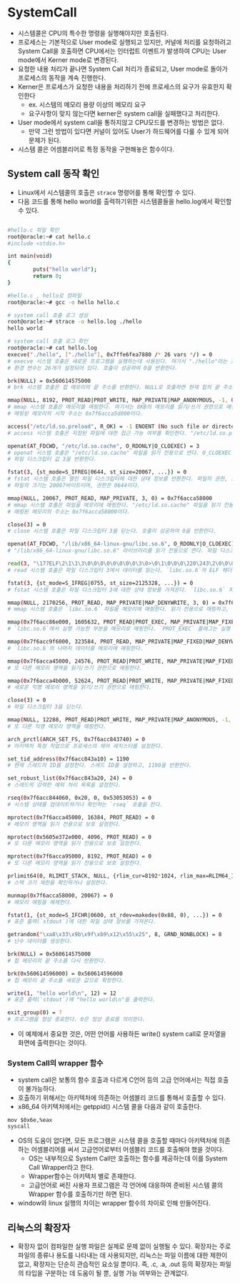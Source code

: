 # SystemCall

- 시스템콜은 CPU의 특수한 명령을 실행해야지만 호출된다.
- 프로세스는 기본적으로 User mode로 실행되고 있지만, 커널에 처리를 요청하려고 System Call을 호출하면 CPU에서는 인터럽트 이벤트가 발생하여 CPU는 User mode에서 Kerner mode로 변경된다.
- 요청한 내용 처리가 끝나면 System Call 처리가 종료되고, User mode로 돌아가 프로세스의 동작을 계속 진행한다.
- Kerner은 프로세스가 요청한 내용을 처리하기 전에 프로세스의 요구가 유효한지 확인한다
    - ex. 시스템의 메모리 용량 이상의 메모리 요구
    - 요구사항이 맞지 않는다면 kerner은 system call을 실패했다고 처리한다.
- User mode에서 system call을 통하지않고 CPU모드를 변경하는 방법은 없다.
    - 만약 그런 방법이 있다면 커널이 있어도 User가 하드웨어를 다룰 수 있게 되어 문제가 된다.
- 시스템 콜은 어셈블리어로 특정 동작을 구현해놓은 함수이다.

## System call 동작 확인
- Linux에서 시스템콜의 호출은 `strace` 명령어를 통해 확인할 수 있다.
- 다음 코드를 통해 hello world를 출력하기위한 시스템콜들을 hello.log에서 확인할 수 있다.

```bash

#hello.c 파일 확인
root@oracle:~# cat hello.c
#include <stdio.h>

int main(void)
{
        puts("hello world");
        return 0;
}

#hello.c , hello로 컴파일
root@oracle:~# gcc -o hello hello.c

# system call 호출 로그 생성
root@oracle:~# strace -o hello.log ./hello
hello world

# system call 호출 로그 확인
root@oracle:~# cat hello.log
execve("./hello", ["./hello"], 0x7ffe6fea7880 /* 26 vars */) = 0
# execve 시스템 호출은 새로운 프로그램을 실행하는데 사용된다. 여기서 "./hello"라는 프로그램을 실행하며, 실행 인수로는 "./hello"만 전달된다.
# 환경 변수는 26개가 설정되어 있다. 호출이 성공하여 0을 반환한다.

brk(NULL) = 0x560614575000
# brk 시스템 호출은 힙 메모리의 끝 주소를 반환한다. NULL로 호출하면 현재 힙의 끝 주소를 반환한다.

mmap(NULL, 8192, PROT_READ|PROT_WRITE, MAP_PRIVATE|MAP_ANONYMOUS, -1, 0) = 0x7f6acca5d000
# mmap 시스템 호출은 메모리를 매핑한다. 여기서는 8KB의 메모리를 읽기/쓰기 권한으로 매핑하고, 해당 메모리는 익명이며 파일과 연결되지 않는다.
# 매핑된 메모리의 시작 주소는 0x7f6acca5d000이다.

access("/etc/ld.so.preload", R_OK) = -1 ENOENT (No such file or directory)
# access 시스템 호출은 지정된 파일에 대한 접근 가능 여부를 확인한다. "/etc/ld.so.preload" 파일을 읽을 수 있는지 확인했으나, 해당 파일이 없어서 ENOENT 오류가 발생한다.

openat(AT_FDCWD, "/etc/ld.so.cache", O_RDONLY|O_CLOEXEC) = 3
# openat 시스템 호출은 "/etc/ld.so.cache" 파일을 읽기 전용으로 연다. O_CLOEXEC 플래그는 파일을 열고 나서 자식 프로세스에서 자동으로 닫도록 설정한다.
# 파일 디스크립터 값 3을 반환한다.

fstat(3, {st_mode=S_IFREG|0644, st_size=20067, ...}) = 0
# fstat 시스템 호출은 열린 파일 디스크립터에 대한 상태 정보를 반환한다. 파일의 권한, 크기, 타입 등을 포함한 정보를 가져온다.
# 파일의 크기는 20067바이트이며, 권한은 0644이다.

mmap(NULL, 20067, PROT_READ, MAP_PRIVATE, 3, 0) = 0x7f6acca58000
# mmap 시스템 호출은 파일을 메모리에 매핑한다. "/etc/ld.so.cache" 파일을 읽기 전용으로 매핑한다.
# 매핑된 메모리의 주소는 0x7f6acca58000이다.

close(3) = 0
# close 시스템 호출은 파일 디스크립터 3을 닫는다. 호출이 성공하여 0을 반환한다.

openat(AT_FDCWD, "/lib/x86_64-linux-gnu/libc.so.6", O_RDONLY|O_CLOEXEC) = 3
# "/lib/x86_64-linux-gnu/libc.so.6" 라이브러리를 읽기 전용으로 연다. 파일 디스크립터 3을 반환한다.

read(3, "\177ELF\2\1\1\3\0\0\0\0\0\0\0\0\3\0>\0\1\0\0\0\220\243\2\0\0\0\0\0"..., 832) = 832
# read 시스템 호출은 파일 디스크립터 3에서 데이터를 읽는다. `libc.so.6`의 ELF 헤더를 읽으며, 832 바이트를 읽었다.

fstat(3, {st_mode=S_IFREG|0755, st_size=2125328, ...}) = 0
# fstat 시스템 호출은 파일 디스크립터 3에 대한 상태 정보를 가져온다. `libc.so.6` 파일의 크기는 2125328바이트, 권한은 0755이다.

mmap(NULL, 2170256, PROT_READ, MAP_PRIVATE|MAP_DENYWRITE, 3, 0) = 0x7f6acc846000
# mmap 시스템 호출은 `libc.so.6` 파일을 메모리에 매핑한다. 읽기 전용으로 매핑하고, 매핑된 메모리의 주소는 0x7f6acc846000이다.

mmap(0x7f6acc86e000, 1605632, PROT_READ|PROT_EXEC, MAP_PRIVATE|MAP_FIXED|MAP_DENYWRITE, 3, 0x28000) = 0x7f6acc86e000
# `libc.so.6`에서 실행 가능한 부분을 메모리로 매핑한다. `PROT_EXEC` 플래그는 실행 권한을 부여한다.

mmap(0x7f6acc9f6000, 323584, PROT_READ, MAP_PRIVATE|MAP_FIXED|MAP_DENYWRITE, 3, 0x1b0000) = 0x7f6acc9f6000
# `libc.so.6`의 나머지 데이터를 메모리에 매핑한다.

mmap(0x7f6acca45000, 24576, PROT_READ|PROT_WRITE, MAP_PRIVATE|MAP_FIXED|MAP_DENYWRITE, 3, 0x1fe000) = 0x7f6acca45000
# 또 다른 메모리 영역을 읽기/쓰기 권한으로 매핑한다.

mmap(0x7f6acca4b000, 52624, PROT_READ|PROT_WRITE, MAP_PRIVATE|MAP_FIXED|MAP_ANONYMOUS, -1, 0) = 0x7f6acca4b000
# 새로운 익명 메모리 영역을 읽기/쓰기 권한으로 매핑한다.

close(3) = 0
# 파일 디스크립터 3을 닫는다.

mmap(NULL, 12288, PROT_READ|PROT_WRITE, MAP_PRIVATE|MAP_ANONYMOUS, -1, 0) = 0x7f6acc843000
# 또 다른 익명 메모리 영역을 매핑한다.

arch_prctl(ARCH_SET_FS, 0x7f6acc843740) = 0
# 아키텍처 특정 작업으로 프로세스의 제어 레지스터를 설정한다.

set_tid_address(0x7f6acc843a10) = 1190
# 현재 스레드의 ID를 설정한다. 스레드 ID를 설정하고, 1190을 반환한다.

set_robust_list(0x7f6acc843a20, 24) = 0
# 스레드의 강력한 예외 처리 목록을 설정한다.

rseq(0x7f6acc844060, 0x20, 0, 0x53053053) = 0
# 시스템 상태를 업데이트하거나 확인하는 `rseq` 호출을 한다.

mprotect(0x7f6acca45000, 16384, PROT_READ) = 0
# 메모리 영역을 읽기 전용으로 보호 설정한다.

mprotect(0x5605e372e000, 4096, PROT_READ) = 0
# 또 다른 메모리 영역을 읽기 전용으로 보호 설정한다.

mprotect(0x7f6acca95000, 8192, PROT_READ) = 0
# 또 다른 메모리 영역을 읽기 전용으로 보호 설정한다.

prlimit64(0, RLIMIT_STACK, NULL, {rlim_cur=8192*1024, rlim_max=RLIM64_INFINITY}) = 0
# 스택 크기 제한을 확인하거나 설정한다.

munmap(0x7f6acca58000, 20067) = 0
# 메모리 매핑을 해제한다.

fstat(1, {st_mode=S_IFCHR|0600, st_rdev=makedev(0x88, 0), ...}) = 0
# 표준 출력(`stdout`)에 대한 파일 상태 정보를 가져온다.

getrandom("\xa8\x33\x9b\x9f\xb9\x12\x55\x25", 8, GRND_NONBLOCK) = 8
# 난수 데이터를 생성한다.

brk(NULL) = 0x560614575000
# 힙 메모리의 끝 주소를 다시 반환한다.

brk(0x560614596000) = 0x560614596000
# 힙 메모리 끝 주소를 새로운 값으로 확장한다.

write(1, "hello world\n", 12) = 12
# 표준 출력(`stdout`)에 "hello world\n"을 출력한다.

exit_group(0) = ?
# 프로그램을 정상 종료한다. 0은 정상 종료를 의미한다.

```

- 이 예제에서 중요한 것은, 어떤 언어를 사용하든 write() system call로 문자열을 화면에 출력한다는 것이다.

### System Call의 wrapper 함수

- system call은 보통의 함수 호출과 다르게 C언어 등의 고급 언어에서는 직접 호출이 불가능하다.
- 호출하기 위해서는 아키텍처에 의존하는 어셈블리 코드를 통해서 호출할 수 있다.
- x86_64 아키텍처에서는 getppid() 시스템 콜을 다음과 같이 호출한다. 
```assembly
mov $0x6e,%eax
syscall
```
- OS의 도움이 없다면, 모든 프로그램은 시스템 콜을 호출할 때마다 아키텍처에 의존하는 어셈블리어를 써서 고급언어로부터 어셈블리 코드를 호출해야 했을 것이다.
    - OS는 내부적으로 System Call만 호출하는 함수를 제공하는데 이를 System Call Wrapper라고 한다.
    - Wrapper함수는 아키텍처 별로 존재한다.
    - 고급언어로 써진 사용자 프로그램은 각 언어에 대응하여 준비된 시스템 콜의 Wrapper 함수를 호출하기만 하면 된다.
- window와 linux 실행의 차이는 wrapper 함수의 차이로 인해 만들어진다.

## 리눅스의 확장자

- 확장자 없이 컴파일한 실행 파일은 실제로 문제 없이 실행될 수 있다. 확장자는 주로 파일의 종류나 용도를 나타내는 데 사용되지만, 리눅스는 파일 이름에 대한 제한이 없고, 확장자는 단순히 관습적인 요소일 뿐이다. 즉, .c, .a, .out 등의 확장자는 파일의 타입을 구분하는 데 도움이 될 뿐, 실행 가능 여부와는 관계없다.